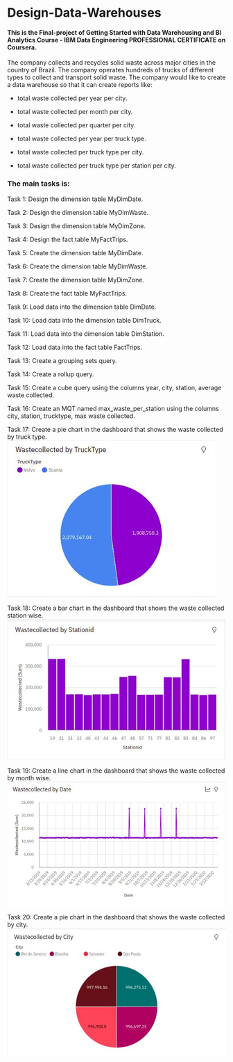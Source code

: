 # Design-Data-Warehouses
#### This is the Final-project of Getting Started with Data Warehousing and BI Analytics Course - IBM Data Engineering PROFESSIONAL CERTIFICATE on Coursera.


The company collects and recycles solid waste across major cities in the country of Brazil. The company operates hundreds of trucks of different types to collect and transport solid waste. The company would like to create a data warehouse so that it can create reports like:

- total waste collected per year per city.

- total waste collected per month per city.

- total waste collected per quarter per city.

- total waste collected per year per truck type.

- total waste collected per truck type per city.

- total waste collected per truck type per station per city.

### The main tasks is:
Task 1: Design the dimension table MyDimDate. 

Task 2: Design the dimension table MyDimWaste. 

Task 3: Design the dimension table MyDimZone. 

Task 4: Design the fact table MyFactTrips. 

Task 5: Create the dimension table MyDimDate. 

Task 6: Create the dimension table MyDimWaste.  

Task 7: Create the dimension table MyDimZone. 

Task 8: Create the fact table MyFactTrips. 

Task 9: Load data into the dimension table DimDate.

Task 10: Load data into the dimension table DimTruck. 

Task 11: Load data into the dimension table DimStation. 

Task 12: Load data into the fact table FactTrips. 

Task 13: Create a grouping sets query.  

Task 14: Create a rollup query.  

Task 15: Create a cube query using the columns year, city, station, average waste collected.

Task 16: Create an MQT named max_waste_per_station using the columns city, station, trucktype, max waste collected.

Task 17: Create a pie chart in the dashboard that shows the waste collected by truck type.
![alt text](https://github.com/aia-elkashef/Design-Data-Warehouses/blob/main/images/17-pie.jpg)


Task 18: Create a bar chart in the dashboard that shows the waste collected station wise.
![alt text](https://github.com/aia-elkashef/Design-Data-Warehouses/blob/main/images/18-bar.jpg)


Task 19: Create a line chart in the dashboard that shows the waste collected by month wise.
![alt text](https://github.com/aia-elkashef/Design-Data-Warehouses/blob/main/images/19-line.jpg)


Task 20: Create a pie chart in the dashboard that shows the waste collected by city.
![alt text](https://github.com/aia-elkashef/Design-Data-Warehouses/blob/main/images/20-pie.jpg)


